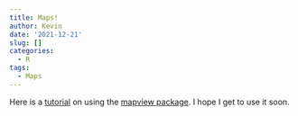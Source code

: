 ```yaml
---
title: Maps!
author: Kevin
date: '2021-12-21'
slug: []
categories:
  - R
tags:
  - Maps
---
```


Here is a [tutorial](https://www.infoworld.com/article/3644848/astonishingly-easy-mapping-in-r-with-mapview.html) on using the [mapview package](https://r-spatial.github.io/mapview/). I hope I get to use it soon.
